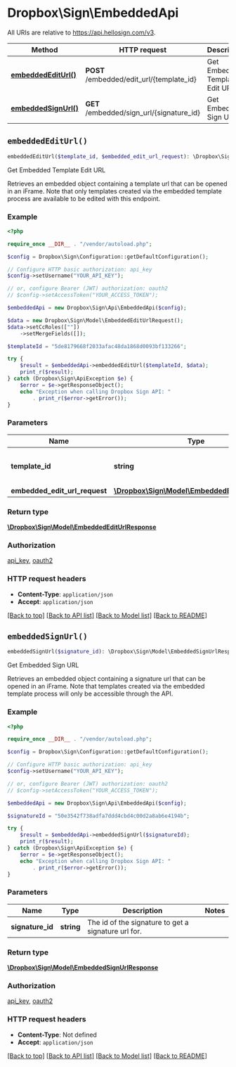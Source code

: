 # Dropbox\Sign\EmbeddedApi

All URIs are relative to https://api.hellosign.com/v3.

| Method | HTTP request | Description |
| ------------- | ------------- | ------------- |
| [**embeddedEditUrl()**](EmbeddedApi.md#embeddedEditUrl) | **POST** /embedded/edit_url/{template_id} | Get Embedded Template Edit URL |
| [**embeddedSignUrl()**](EmbeddedApi.md#embeddedSignUrl) | **GET** /embedded/sign_url/{signature_id} | Get Embedded Sign URL |


## `embeddedEditUrl()`

```php
embeddedEditUrl($template_id, $embedded_edit_url_request): \Dropbox\Sign\Model\EmbeddedEditUrlResponse
```
Get Embedded Template Edit URL

Retrieves an embedded object containing a template url that can be opened in an iFrame. Note that only templates created via the embedded template process are available to be edited with this endpoint.

### Example

```php
<?php

require_once __DIR__ . "/vendor/autoload.php";

$config = Dropbox\Sign\Configuration::getDefaultConfiguration();

// Configure HTTP basic authorization: api_key
$config->setUsername("YOUR_API_KEY");

// or, configure Bearer (JWT) authorization: oauth2
// $config->setAccessToken("YOUR_ACCESS_TOKEN");

$embeddedApi = new Dropbox\Sign\Api\EmbeddedApi($config);

$data = new Dropbox\Sign\Model\EmbeddedEditUrlRequest();
$data->setCcRoles([""])
    ->setMergeFields([]);

$templateId = "5de8179668f2033afac48da1868d0093bf133266";

try {
    $result = $embeddedApi->embeddedEditUrl($templateId, $data);
    print_r($result);
} catch (Dropbox\Sign\ApiException $e) {
    $error = $e->getResponseObject();
    echo "Exception when calling Dropbox Sign API: "
        . print_r($error->getError());
}

```

### Parameters

|Name | Type | Description  | Notes |
| ------------- | ------------- | ------------- | ------------- |
| **template_id** | **string**| The id of the template to edit. | |
| **embedded_edit_url_request** | [**\Dropbox\Sign\Model\EmbeddedEditUrlRequest**](../Model/EmbeddedEditUrlRequest.md)|  | |

### Return type

[**\Dropbox\Sign\Model\EmbeddedEditUrlResponse**](../Model/EmbeddedEditUrlResponse.md)

### Authorization

[api_key](../../README.md#api_key), [oauth2](../../README.md#oauth2)

### HTTP request headers

- **Content-Type**: `application/json`
- **Accept**: `application/json`

[[Back to top]](#) [[Back to API list]](../../README.md#endpoints)
[[Back to Model list]](../../README.md#models)
[[Back to README]](../../README.md)

## `embeddedSignUrl()`

```php
embeddedSignUrl($signature_id): \Dropbox\Sign\Model\EmbeddedSignUrlResponse
```
Get Embedded Sign URL

Retrieves an embedded object containing a signature url that can be opened in an iFrame. Note that templates created via the embedded template process will only be accessible through the API.

### Example

```php
<?php

require_once __DIR__ . "/vendor/autoload.php";

$config = Dropbox\Sign\Configuration::getDefaultConfiguration();

// Configure HTTP basic authorization: api_key
$config->setUsername("YOUR_API_KEY");

// or, configure Bearer (JWT) authorization: oauth2
// $config->setAccessToken("YOUR_ACCESS_TOKEN");

$embeddedApi = new Dropbox\Sign\Api\EmbeddedApi($config);

$signatureId = "50e3542f738adfa7ddd4cbd4c00d2a8ab6e4194b";

try {
    $result = $embeddedApi->embeddedSignUrl($signatureId);
    print_r($result);
} catch (Dropbox\Sign\ApiException $e) {
    $error = $e->getResponseObject();
    echo "Exception when calling Dropbox Sign API: "
        . print_r($error->getError());
}

```

### Parameters

|Name | Type | Description  | Notes |
| ------------- | ------------- | ------------- | ------------- |
| **signature_id** | **string**| The id of the signature to get a signature url for. | |

### Return type

[**\Dropbox\Sign\Model\EmbeddedSignUrlResponse**](../Model/EmbeddedSignUrlResponse.md)

### Authorization

[api_key](../../README.md#api_key), [oauth2](../../README.md#oauth2)

### HTTP request headers

- **Content-Type**: Not defined
- **Accept**: `application/json`

[[Back to top]](#) [[Back to API list]](../../README.md#endpoints)
[[Back to Model list]](../../README.md#models)
[[Back to README]](../../README.md)
